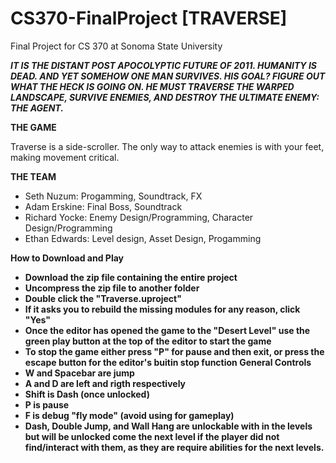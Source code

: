 # CS370-FinalProject [TRAVERSE]
Final Project for CS 370 at Sonoma State University

<b><i>IT IS THE DISTANT POST APOCOLYPTIC FUTURE OF 2011. HUMANITY IS DEAD. AND YET SOMEHOW ONE MAN SURVIVES. HIS GOAL? FIGURE OUT WHAT THE HECK IS GOING ON. HE MUST TRAVERSE THE WARPED LANDSCAPE, SURVIVE ENEMIES, AND DESTROY THE ULTIMATE ENEMY: THE AGENT.</i></b>

<b>THE GAME</b>

Traverse is a side-scroller. The only way to attack enemies is with your feet, making movement critical.

<b>THE TEAM</b>
- Seth Nuzum: Progamming, Soundtrack, FX
- Adam Erskine: Final Boss, Soundtrack
- Richard Yocke: Enemy Design/Programming, Character Design/Programming
- Ethan Edwards: Level design, Asset Design, Progamming

<b>How to Download and Play<b>
- Download the zip file containing the entire project
- Uncompress the zip file to another folder
- Double click the "Traverse.uproject"
- If it asks you to rebuild the missing modules for any reason, click "Yes"
- Once the editor has opened the game to the "Desert Level" use the green play button at the top of the editor to start the game
- To stop the game either press "P" for pause and then exit, or press the escape button for the editor's buitin stop function 
<b>General Controls<b>
- W and Spacebar are jump
- A and D are left and rigth respectively 
- Shift is Dash (once unlocked)
- P is pause 
- F is debug "fly mode" (avoid using for gameplay)
- Dash, Double Jump, and Wall Hang are unlockable with in the levels but will be unlocked come the next level if the player did not find/interact with them, as they are require abilities for the next levels.
